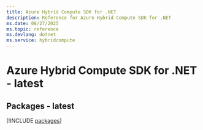 ```yaml
---
title: Azure Hybrid Compute SDK for .NET
description: Reference for Azure Hybrid Compute SDK for .NET
ms.date: 08/27/2025
ms.topic: reference
ms.devlang: dotnet
ms.service: hybridcompute
---
```

# Azure Hybrid Compute SDK for .NET - latest
## Packages - latest
[!INCLUDE [packages](hybrid-compute-index.md)]
